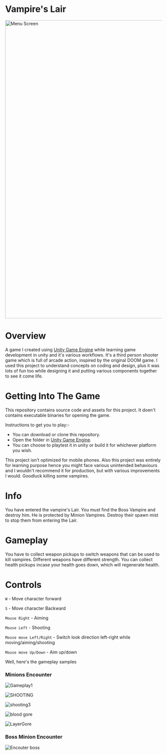 # Vampire's Lair

<img width="959" alt="Menu Screen" src="https://user-images.githubusercontent.com/44834632/133754142-4cecf11b-f349-4089-a7e7-f62d41ccd08c.png">

# Overview

A game I created using [Unity Game Engine](https://unity.com/) while learning game development in unity and it's various workflows. It's a third person shooter game which is full of arcade action, inspired by the original DOOM game. I used this project to understand concepts on coding and design, plus it was lots of fun too while designing it and putting various components together to see it come life.

# Getting Into The Game

This repository contains source code and assets for this project. It doen't contains executable binaries for opening the game.

Instructions to get you to play:-

* You can download or clone this repository.
* Open the folder in [Unity Game Engine](https://unity.com/).
* You can choose to playtest it in unity or build it for whichever platform you wish.

This project isn't optimized for mobile phones. Also this project was entirely for learning purpose hence you might face various unintended behaviours and I wouldn't recommend it for production, but with various improvements I would. Goodluck killing some vampires.

# Info

You have entered the vampire's Lair. You must find the Boss Vampire and destroy him. He is protected by Minion Vampires. Destroy their spawn mist to stop them from entering the Lair.

# Gameplay
You have to collect weapon pickups to switch weapons that can be used to kill vampires. Different weapons have different strength. You can collect health pickups incase your health goes down, which will regenerate health.

# Controls

`W` - Move character forward

`S` - Move character Backward

`Mouse Right` - Aiming

`Mouse Left` - Shooting

`Mouse move Left/Right` - Switch look direction left-right while moving/aiming/shooting

`Mouse move Up/Down` - Aim up/down


Well, here's the gameplay samples

### Minions Encounter

![Gameplay1](https://user-images.githubusercontent.com/44834632/133762934-2953cc22-07e9-4d0d-8eb6-6cd8162859e2.png)

![SHOOTING](https://user-images.githubusercontent.com/44834632/133763085-77b1a74d-0b79-476f-b48c-e3beeb0da9b7.png)

![shooting3](https://user-images.githubusercontent.com/44834632/133763207-8ab17147-eff7-43a2-af1f-b1231a62b343.png)

![blood   gore](https://user-images.githubusercontent.com/44834632/133763545-f2255261-8795-4a84-bb50-9f88813ce80e.png)

![LayerGore](https://user-images.githubusercontent.com/44834632/133763580-b4a02388-9948-4700-beb3-b2250d186f73.png)


### Boss Minion Encounter

![Encouter boss](https://user-images.githubusercontent.com/44834632/133763387-9cd0a6ac-233d-41af-ad94-d4ff325346dc.png)

